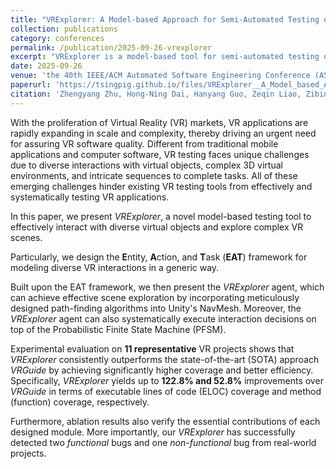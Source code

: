 ```yaml
---
title: "VRExplorer: A Model-based Approach for Semi-Automated Testing of Virtual Reality Scenes"
collection: publications
category: conferences
permalink: /publication/2025-09-26-vrexplorer
excerpt: "VRExplorer is a model-based tool for semi-automated testing of VR scenes, using the EAT framework to handle diverse interactions and probabilistic exploration, achieving higher coverage and efficiency than state-of-the-art methods."
date: 2025-09-26
venue: 'the 40th IEEE/ACM Automated Software Engineering Conference (ASE 2025) '
paperurl: 'https://tsingpig.github.io/files/VRExplorer__A_Model_based_Approach_for_Semi-Automated_Testing_of_Virtual_Reality_Scenes.pdf'
citation: 'Zhengyang Zhu, Hong-Ning Dai, Hanyang Guo, Zeqin Liao, Zibin Zheng. &quot;VRExplorer: A Model-based Approach for Semi-Automated Testing of Virtual Reality Scenes.&quot; <i>ASE 2025</i>.'
---
```


With the proliferation of Virtual Reality (VR) markets, VR applications are rapidly expanding in scale and complexity, thereby driving an urgent need for assuring VR software quality. Different from traditional mobile applications and computer software, VR testing faces unique challenges due to diverse interactions with virtual objects, complex 3D virtual environments, and intricate sequences to complete tasks. All of these emerging challenges hinder existing VR testing tools from effectively and systematically testing VR applications.

In this paper, we present *VRExplorer*, a novel model-based testing tool to effectively interact with diverse virtual objects and explore complex VR scenes.  

Particularly, we design the **E**ntity, **A**ction, and **T**ask (**EAT**) framework for modeling diverse VR interactions in a generic way.  

Built upon the EAT framework, we then present the *VRExplorer* agent, which can achieve effective scene exploration by incorporating meticulously designed path-finding algorithms into Unity's NavMesh. Moreover, the *VRExplorer* agent can also systematically execute interaction decisions on top of the Probabilistic Finite State Machine (PFSM).  

Experimental evaluation on **11 representative** VR projects shows that *VRExplorer* consistently outperforms the state-of-the-art (SOTA) approach *VRGuide* by achieving significantly higher coverage and better efficiency. Specifically, *VRExplorer* yields up to **122.8% and 52.8%** improvements over *VRGuide* in terms of executable lines of code (ELOC) coverage and method (function) coverage, respectively.  

Furthermore, ablation results also verify the essential contributions of each designed module. More importantly, our *VRExplorer* has successfully detected two *functional* bugs and one *non-functional* bug from real-world projects.
